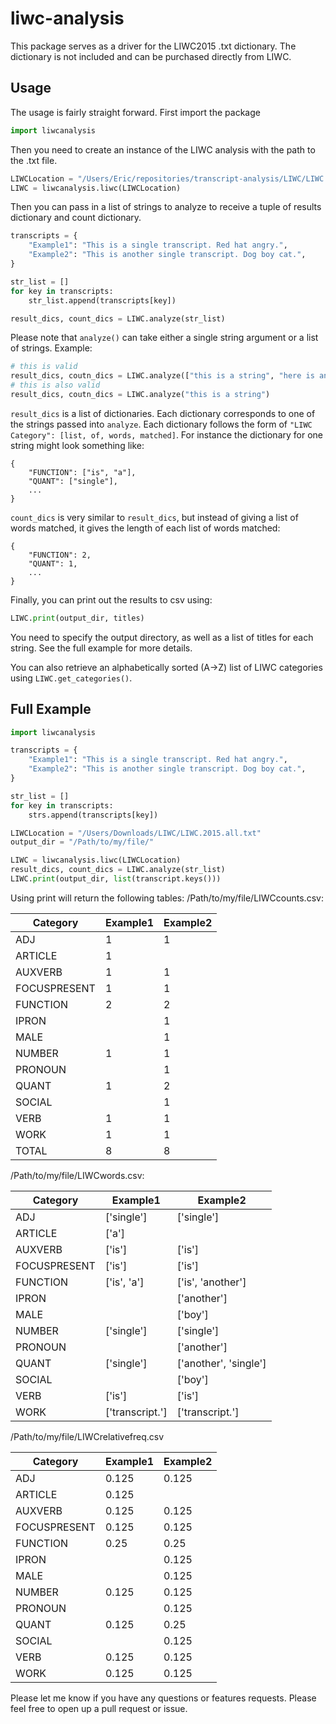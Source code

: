 # liwc-analysis
This package serves as a driver for the LIWC2015 .txt dictionary. The dictionary is not included and can be purchased directly from LIWC.

## Usage
The usage is fairly straight forward. First import the package
```python
import liwcanalysis
```

Then you need to create an instance of the LIWC analysis with the path to the .txt file.
```python
LIWCLocation = "/Users/Eric/repositories/transcript-analysis/LIWC/LIWC.2015.all.txt"
LIWC = liwcanalysis.liwc(LIWCLocation)
```

Then you can pass in a list of strings to analyze to receive a tuple of results dictionary and count dictionary.
```python
transcripts = {
    "Example1": "This is a single transcript. Red hat angry.",
    "Example2": "This is another single transcript. Dog boy cat.",
}

str_list = []
for key in transcripts:
    str_list.append(transcripts[key])

result_dics, count_dics = LIWC.analyze(str_list)
```

Please note that `analyze()` can take either a single string argument or a list of strings. Example:
```python
# this is valid
result_dics, coutn_dics = LIWC.analyze(["this is a string", "here is another", "one more"])
# this is also valid
result_dics, coutn_dics = LIWC.analyze("this is a string")
```

`result_dics` is a list of dictionaries. Each dictionary corresponds to one of the strings passed into `analyze`. Each dictionary follows the form of `"LIWC Category": [list, of, words, matched]`. For instance the dictionary for one string might look something like:
```
{
    "FUNCTION": ["is", "a"],
    "QUANT": ["single"],
    ...
}
```

`count_dics` is very similar to `result_dics`, but instead of giving a list of words matched, it gives the length of each list of words matched:
```
{
    "FUNCTION": 2,
    "QUANT": 1,
    ...
}
```

Finally, you can print out the results to csv using:
```python
LIWC.print(output_dir, titles)
```
You need to specify the output directory, as well as a list of titles for each string. See the full example for more details.

You can also retrieve an alphabetically sorted (A->Z) list of LIWC categories using `LIWC.get_categories()`.

## Full Example
```python
import liwcanalysis

transcripts = {
    "Example1": "This is a single transcript. Red hat angry.",
    "Example2": "This is another single transcript. Dog boy cat.",
}

str_list = []
for key in transcripts:
    strs.append(transcripts[key])

LIWCLocation = "/Users/Downloads/LIWC/LIWC.2015.all.txt"
output_dir = "/Path/to/my/file/"

LIWC = liwcanalysis.liwc(LIWCLocation)
result_dics, count_dics = LIWC.analyze(str_list)
LIWC.print(output_dir, list(transcript.keys()))
```
Using print will return the following tables:
/Path/to/my/file/LIWCcounts.csv:

| Category      | Example1 | Example2 |
|---------------|----------|----------|
| ADJ           | 1        | 1        |
| ARTICLE       | 1        |          |
| AUXVERB       | 1        | 1        |
| FOCUSPRESENT  | 1        | 1        |
| FUNCTION      | 2        | 2        |
| IPRON         |          | 1        |
| MALE          |          | 1        |
| NUMBER        | 1        | 1        |
| PRONOUN       |          | 1        |
| QUANT         | 1        | 2        |
| SOCIAL        |          | 1        |
| VERB          | 1        | 1        |
| WORK          | 1        | 1        |
| TOTAL         | 8        | 8        |

/Path/to/my/file/LIWCwords.csv:

| Category      | Example1        | Example2              |
|---------------|-----------------|-----------------------|
| ADJ           | ['single']      | ['single']            |
| ARTICLE       | ['a']           |                       |
| AUXVERB       | ['is']          | ['is']                |
| FOCUSPRESENT  | ['is']          | ['is']                |
| FUNCTION      | ['is', 'a']     | ['is', 'another']     |
| IPRON         |                 | ['another']           |
| MALE          |                 | ['boy']               |
| NUMBER        | ['single']      | ['single']            |
| PRONOUN       |                 | ['another']           |
| QUANT         | ['single']      | ['another', 'single'] |
| SOCIAL        |                 | ['boy']               |
| VERB          | ['is']          | ['is']                |
| WORK          | ['transcript.'] | ['transcript.']       |

/Path/to/my/file/LIWCrelativefreq.csv

| Category      | Example1 | Example2 |
|---------------|----------|----------|
| ADJ           | 0.125    | 0.125    |
| ARTICLE       | 0.125    |          |
| AUXVERB       | 0.125    | 0.125    |
| FOCUSPRESENT  | 0.125    | 0.125    |
| FUNCTION      | 0.25     | 0.25     |
| IPRON         |          | 0.125    |
| MALE          |          | 0.125    |
| NUMBER        | 0.125    | 0.125    |
| PRONOUN       |          | 0.125    |
| QUANT         | 0.125    | 0.25     |
| SOCIAL        |          | 0.125    |
| VERB          | 0.125    | 0.125    |
| WORK          | 0.125    | 0.125    |

Please let me know if you have any questions or features requests. Please feel free to open up a pull request or issue.
